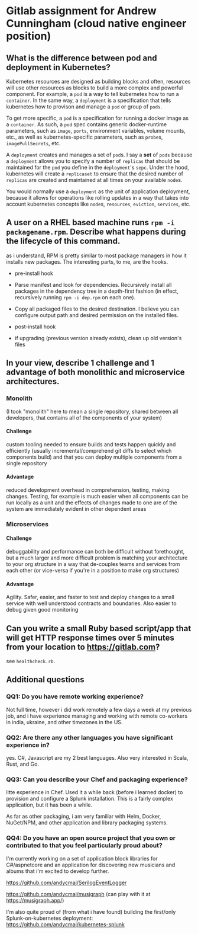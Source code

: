 # Gitlab assignment for Andrew Cunningham (cloud native engineer position)

## What is the difference between pod and deployment in Kubernetes?

Kubernetes resources are designed as building blocks and often, resources will use other resources as blocks to build a more complex and powerful component. For example, a `pod` is a way to tell kubernetes how to run a `container`. In the same way, a `deployment` is a specification that tells kubernetes how to provison and manage a `pod` or group of `pods`.

To get more specific, a `pod` is a specification for running a docker image as a `container`. As such, a `pod` spec contains generic docker-runtime parameters, such as `image`, `ports`, environment variables, volume mounts, etc., as well as kubernetes-specific parameters, such as `probe`s, `imagePullSecrets`, etc.

A `deployment` creates and manages a set of `pod`s. I say a **set** of `pods` because a `deployment` allows you to specify a number of `replicas` that should be maintained for the `pod` you define in the `deployment`'s `sepc`. Under the hood, kubernetes will create a `replicaset` to ensure that the desired number of `replicas` are created and maintained at all times on your available `node`s.

You would normally use a `deployment` as the unit of application deployment, because it allows for operations like rolling updates in a way that takes into account kubernetes concepts like `node`s, `resources`, `eviction`, `services`, etc.

## A user on a RHEL based machine runs `rpm -i packagename.rpm`. Describe what happens during the lifecycle of this command.

as i understand, RPM is pretty similar to most package managers in how it installs new packages. The interesting parts, to me, are the hooks.

* pre-install hook

* Parse manifest and look for dependencies. Recursively install all packages in the dependency tree in a depth-first fashion (in effect, recursively running `rpm -i dep.rpm` on each one).

* Copy all packaged files to the desired destination. I believe you can configure output path and desired permission on the installed files.

* post-install hook

* if upgrading (previous version already exists), clean up old version's files

## In your view, describe 1 challenge and 1 advantage of both monolithic and microservice architectures.

### Monolith

(I took "monolith" here to mean a single repository, shared between all developers, that contains all of the components of your system)

#### Challenge

custom tooling needed to ensure builds and tests happen quickly and efficiently (usually incremental/comprehend git diffs to select which components build) and that you can deploy multiple components from a single repository

#### Advantage

reduced development overhead in comprehension, testing, making changes. Testing, for example is much easier when all components can be run locally as a unit and the effects of changes made to one are of the system are immediately evident in other dependent areas

### Microservices

#### Challenge

debuggability and performance can both be difficult without forethought, but a much larger and more difficult problem is matching your architecture to your org structure in a way that de-couples teams and services from each other (or vice-versa if you're in a position to make org structures)

#### Advantage

Agility. Safer, easier, and faster to test and deploy changes to a small service with well understood contracts and boundaries. Also easier to debug given good monitoring

## Can you write a small Ruby based script/app that will get HTTP response times over 5 minutes from your location to https://gitlab.com?

see `healthcheck.rb`.

## Additional questions

### QQ1: Do you have remote working experience?

Not full time, however i did work remotely a few days a week at my previous job, and i have experience managing and working with remote co-workers in india, ukraine, and other timezones in the US.

### QQ2: Are there any other languages you have significant experience in?

yes. C#, Javascript are my 2 best languages. Also very interested in Scala, Rust, and Go.

### QQ3: Can you describe your Chef and packaging experience?

litte experience in Chef. Used it a while back (before i learned docker) to provision and configure a Splunk installation. This is a fairly complex application, but it has been a while.

As far as other packaging, i am very familiar with Helm, Docker, NuGet/NPM, and other application and library packaging systems.

### QQ4: Do you have an open source project that you own or contributed to that you feel particularly proud about?

I'm currently working on a set of application block libraries for C#/aspnetcore and an application for discovering new musicians and albums that i'm excited to develop further.

https://github.com/andycmaj/SerilogEventLogger

https://github.com/andycmaj/musigraph (can play with it at https://musigraph.app/)

I'm also quite proud of (from what i have found) building the first/only Splunk-on-kubernetes deployment: https://github.com/andycmaj/kubernetes-splunk
